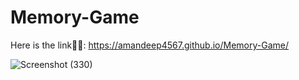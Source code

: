 # Memory-Game

Here is the link👨‍💻: https://amandeep4567.github.io/Memory-Game/

![Screenshot (330)](https://user-images.githubusercontent.com/90441055/205457314-1619b06f-f83e-4125-bcb0-3da52881a697.png)
